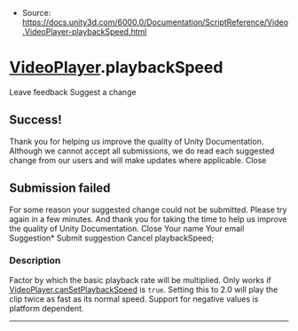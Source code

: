 * Source: https://docs.unity3d.com/6000.0/Documentation/ScriptReference/Video.VideoPlayer-playbackSpeed.html

#  [VideoPlayer](https://docs.unity3d.com/6000.0/Documentation/ScriptReference/Video.VideoPlayer.html).playbackSpeed
Leave feedback
Suggest a change
## Success!
Thank you for helping us improve the quality of Unity Documentation. Although we cannot accept all submissions, we do read each suggested change from our users and will make updates where applicable.
Close
## Submission failed
For some reason your suggested change could not be submitted. Please <a>try again</a> in a few minutes. And thank you for taking the time to help us improve the quality of Unity Documentation.
Close
Your name Your email Suggestion* Submit suggestion
Cancel
playbackSpeed; 
### Description
Factor by which the basic playback rate will be multiplied.
Only works if [VideoPlayer.canSetPlaybackSpeed](https://docs.unity3d.com/6000.0/Documentation/ScriptReference/Video.VideoPlayer-canSetPlaybackSpeed.html) is `true`. Setting this to 2.0 will play the clip twice as fast as its normal speed. Support for negative values is platform dependent.
* * *

